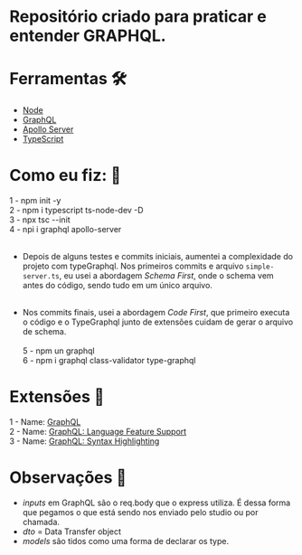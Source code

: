 # Repositório criado para praticar e entender GRAPHQL.

# Ferramentas 🛠️

- [Node](https://nodejs.org/en/)
- [GraphQL](https://graphql.org/)
- [Apollo Server](https://www.apollographql.com/docs/apollo-server/)
- [TypeScript](https://www.typescriptlang.org/)

# Como eu fiz: 🚀

1 - npm init -y<br>
2 - npm i typescript ts-node-dev -D<br>
3 - npx tsc --init<br>
4 - npi i graphql apollo-server<br><br>

- Depois de alguns testes e commits iniciais, aumentei a complexidade do projeto com typeGraphql. Nos primeiros commits e arquivo `simple-server.ts`, eu usei a abordagem _Schema First_, onde o schema vem antes do código, sendo tudo em um único arquivo.<br><br>

- Nos commits finais, usei a abordagem _Code First_, que primeiro executa o código e o TypeGraphql junto de extensões cuidam de gerar o arquivo de schema.
<br><br>
5 - npm un graphql<br>
6 - npm i graphql class-validator type-graphql<br>

# Extensões 📲

1 - Name: [GraphQL](https://marketplace.visualstudio.com/items?itemName=mquandalle.graphql)<br>
2 - Name: [GraphQL: Language Feature Support](https://marketplace.visualstudio.com/items?itemName=GraphQL.vscode-graphql)<br>
3 - Name: [GraphQL: Syntax Highlighting](https://marketplace.visualstudio.com/items?itemName=GraphQL.vscode-graphql-syntax)<br>

# Observações 👀

- _inputs_ em GraphQL são o req.body que o express utiliza. É dessa forma que pegamos o que está sendo nos enviado pelo studio ou por chamada.
- _dto_ = Data Transfer object
- _models_ são tidos como uma forma de declarar os type.
